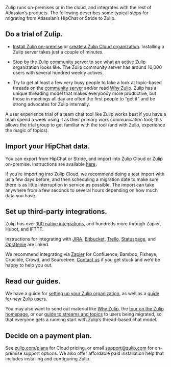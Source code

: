 Zulip runs on-premises or in the cloud, and integrates with the rest of
Atlassian’s products. The following describes some typical steps for
migrating from Atlassian’s HipChat or Stride to Zulip.

## Do a trial of Zulip.

* [Install Zulip
on-premise](https://zulip.readthedocs.io/en/stable/production/install.html)
or [create a Zulip Cloud
organization](https://zulip.com/new). Installing a Zulip server takes
just a couple of minutes.

* Stop by the [Zulip community server](https://chat.zulip.org) to see
what an active Zulip organization looks like.  The Zulip community
server has around 10,000 users with several hundred weekly actives.

* Try to get at least a few very busy people to take a look at topic-based
threads on the [community server](https://chat.zulip.org) and/or read
[Why Zulip](/why-zulip). Zulip has a unique threading model that makes
everybody more productive, but those in meetings all day are often the
first people to “get it” and be strong advocates for Zulip internally.

A user experience trial of a team chat tool like Zulip works best if
you have a team spend a week using it as their primary work
communication tool; this allows the trial group to get familiar with
the tool (and with Zulip, experience the magic of topics).

## Import your HipChat data.

You can export from HipChat or Stride, and import into Zulip Cloud or Zulip
on-premise. Instructions are available [here](/help/import-from-hipchat).

If you’re importing into Zulip Cloud, we recommend doing a test import
with us a few days before, and then scheduling a migration date to
make sure there is as little interruption in service as possible. The
import can take anywhere from a few seconds to several hours depending
on how much data you have.

## Set up third-party integrations.

Zulip has over [100 native integrations](/integrations), and hundreds more
through Zapier, Hubot, and IFTTT.

Instructions for integrating with [JIRA](/integrations/doc/jira),
[Bitbucket](/integrations/doc/bitbucket2),
[Trello](/integrations/doc/trello),
[Statuspage](/integrations/doc/statuspage), and
[OpsGenie](/integrations/doc/opsgenie) are linked.

We recommend integrating via [Zapier](/integrations/doc/zapier) for
Confluence, Bamboo, Fisheye, Crucible, Crowd, and Sourcetree.
[Contact us](/help/contact-support) if you get stuck and we’d be happy to help
you out.

## Read our guides.

We have a guide for
[setting up your Zulip organization](/help/getting-your-organization-started-with-zulip),
as well as a [guide for new Zulip users](/help/getting-started-with-zulip).

You may also want to send out material like [Why Zulip](/why-zulip), the
[tour on the Zulip homepage](/), or our
[guide to streams and topics](/help/about-streams-and-topics) to users being
migrated, so that everyone gets a running start with Zulip’s thread-based
chat model.

## Decide on a payment plan.

See [zulip.com/plans](https://zulip.com/plans) for Cloud
pricing, or email <support@zulip.com> for on-premise support
options. We also offer affordable paid installation help that includes
installing and configuring Zulip.
